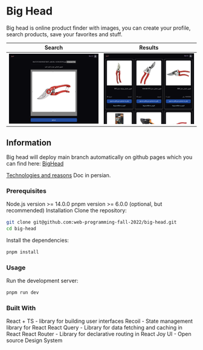 # Big Head

Big head is online product finder with images, you can create your profile, search products, save your favorites and stuff.

|             Search             |           Results           |
| :----------------------------: | :-------------------------: |
| ![startup](/screenshots/1.png) | ![menu](/screenshots/2.png) |

## Information

Big head will deploy main branch automatically on github pages which you can find here:
[BigHead](https://web-programming-fall-2022.github.io/big-head/)

[Technologies and reasons](https://docs.google.com/document/d/1ytCn95e_glMUcIp26JDEkreeQs4imNxvm8WECdNCgW0/edit?usp=sharing) Doc in persian.

### Prerequisites

Node.js version >= 14.0.0
pnpm version >= 6.0.0 (optional, but recommended)
Installation
Clone the repository:

```sh
git clone git@github.com:web-programming-fall-2022/big-head.git
cd big-head
```

Install the dependencies:

```sh
pnpm install
```

### Usage

Run the development server:

```sh
pnpm run dev
```

### Built With

React + TS - library for building user interfaces
Recoil - State management library for React
React Query - Library for data fetching and caching in React
React Router - Library for declarative routing in React
Joy UI - Open source Design System
